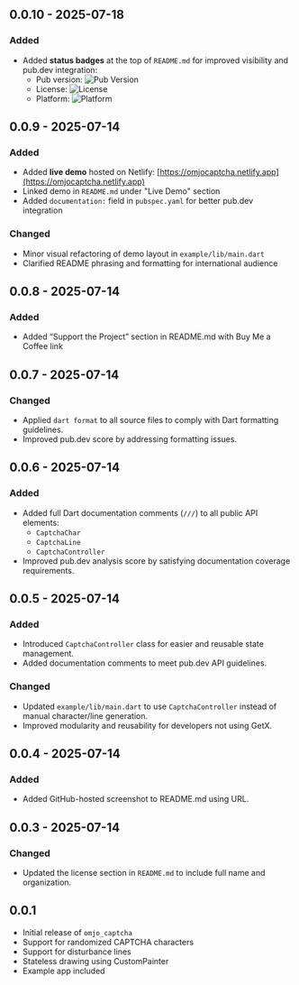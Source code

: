 ## 0.0.10 - 2025-07-18

### Added
- Added **status badges** at the top of `README.md` for improved visibility and pub.dev integration:
  - Pub version: ![Pub Version](https://img.shields.io/pub/v/omjo_captcha)
  - License: ![License](https://img.shields.io/pub/license/omjo_captcha)
  - Platform: ![Platform](https://img.shields.io/badge/platform-flutter-blue)

## 0.0.9 - 2025-07-14

### Added
- Added **live demo** hosted on Netlify: [https://omjocaptcha.netlify.app](https://omjocaptcha.netlify.app)
- Linked demo in `README.md` under "Live Demo" section
- Added `documentation:` field in `pubspec.yaml` for better pub.dev integration

### Changed
- Minor visual refactoring of demo layout in `example/lib/main.dart`
- Clarified README phrasing and formatting for international audience

## 0.0.8 - 2025-07-14

### Added
- Added “Support the Project” section in README.md with Buy Me a Coffee link

## 0.0.7 - 2025-07-14

### Changed
- Applied `dart format` to all source files to comply with Dart formatting guidelines.
- Improved pub.dev score by addressing formatting issues.

## 0.0.6 - 2025-07-14

### Added
- Added full Dart documentation comments (`///`) to all public API elements:
    - `CaptchaChar`
    - `CaptchaLine`
    - `CaptchaController`
- Improved pub.dev analysis score by satisfying documentation coverage requirements.

## 0.0.5 - 2025-07-14

### Added
- Introduced `CaptchaController` class for easier and reusable state management.
- Added documentation comments to meet pub.dev API guidelines.

### Changed
- Updated `example/lib/main.dart` to use `CaptchaController` instead of manual character/line generation.
- Improved modularity and reusability for developers not using GetX.

## 0.0.4 - 2025-07-14

### Added
- Added GitHub-hosted screenshot to README.md using URL.

## 0.0.3 - 2025-07-14

### Changed
- Updated the license section in `README.md` to include full name and organization.

## 0.0.1

- Initial release of `omjo_captcha`
- Support for randomized CAPTCHA characters
- Support for disturbance lines
- Stateless drawing using CustomPainter
- Example app included